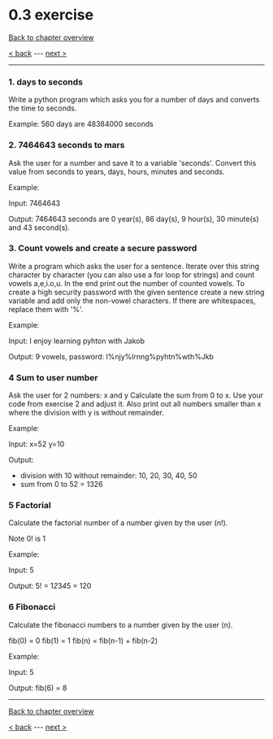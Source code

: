# 0.3 exercise

[Back to chapter overview](../../README.md)

[< back](exercise-2.md) ---
[next >](../../README.md)

---

### 1. days to seconds

Write a python program which asks you for a number of days and converts the time to seconds.

Example: 560 days are 48384000 seconds

### 2. 7464643 seconds to mars

Ask the user for a number and save it to a variable 'seconds'. Convert this value from seconds to years, days, hours, minutes and seconds.

Example:

Input: 7464643

Output: 7464643 seconds are 0 year(s), 86 day(s), 9 hour(s), 30 minute(s) and 43 second(s).

### 3. Count vowels and create a secure password

Write a program which asks the user for a sentence. Iterate over this string character by character (you can also use a for loop for strings) and count vowels a,e,i.o,u.
In the end print out the number of counted vowels.
To create a high security password with the given sentence create a new string variable and add only the non-vowel characters. If there are whitespaces, replace them with '%'.

Example:

Input: I enjoy learning pyhton with Jakob

Output: 9 vowels, password: I%njy%lrnng%pyhtn%wth%Jkb

### 4 Sum to user number

Ask the user for 2 numbers: x and y
Calculate the sum from 0 to x. Use your code from exercise 2 and adjust it.
Also print out all numbers smaller than x where the division with y is without remainder.

Example:

Input: x=52 y=10

Output:

- division with 10 without remainder: 10, 20, 30, 40, 50
- sum from 0 to 52 = 1326

### 5 Factorial

Calculate the factorial number of a number given by the user (n!).

Note 0! is 1

Example:

Input: 5

Output: 5! = 1*2*3*4*5 = 120

### 6 Fibonacci

Calculate the fibonacci numbers to a number given by the user (n).

fib(0) = 0
fib(1) = 1
fib(n) = fib(n-1) + fib(n-2)

Example:

Input: 5

Output: fib(6) = 8

---

[Back to chapter overview](../../README.md)

[< back](exercise-2.md) ---
[next >](../../README.md)
